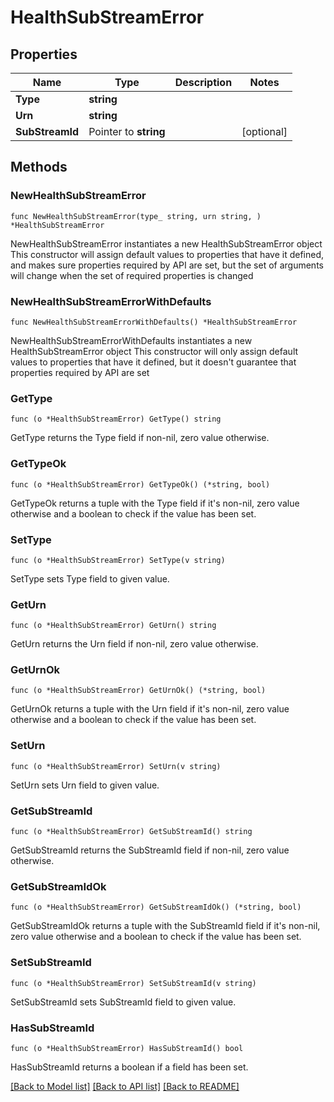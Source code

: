 # HealthSubStreamError

## Properties

Name | Type | Description | Notes
------------ | ------------- | ------------- | -------------
**Type** | **string** |  | 
**Urn** | **string** |  | 
**SubStreamId** | Pointer to **string** |  | [optional] 

## Methods

### NewHealthSubStreamError

`func NewHealthSubStreamError(type_ string, urn string, ) *HealthSubStreamError`

NewHealthSubStreamError instantiates a new HealthSubStreamError object
This constructor will assign default values to properties that have it defined,
and makes sure properties required by API are set, but the set of arguments
will change when the set of required properties is changed

### NewHealthSubStreamErrorWithDefaults

`func NewHealthSubStreamErrorWithDefaults() *HealthSubStreamError`

NewHealthSubStreamErrorWithDefaults instantiates a new HealthSubStreamError object
This constructor will only assign default values to properties that have it defined,
but it doesn't guarantee that properties required by API are set

### GetType

`func (o *HealthSubStreamError) GetType() string`

GetType returns the Type field if non-nil, zero value otherwise.

### GetTypeOk

`func (o *HealthSubStreamError) GetTypeOk() (*string, bool)`

GetTypeOk returns a tuple with the Type field if it's non-nil, zero value otherwise
and a boolean to check if the value has been set.

### SetType

`func (o *HealthSubStreamError) SetType(v string)`

SetType sets Type field to given value.


### GetUrn

`func (o *HealthSubStreamError) GetUrn() string`

GetUrn returns the Urn field if non-nil, zero value otherwise.

### GetUrnOk

`func (o *HealthSubStreamError) GetUrnOk() (*string, bool)`

GetUrnOk returns a tuple with the Urn field if it's non-nil, zero value otherwise
and a boolean to check if the value has been set.

### SetUrn

`func (o *HealthSubStreamError) SetUrn(v string)`

SetUrn sets Urn field to given value.


### GetSubStreamId

`func (o *HealthSubStreamError) GetSubStreamId() string`

GetSubStreamId returns the SubStreamId field if non-nil, zero value otherwise.

### GetSubStreamIdOk

`func (o *HealthSubStreamError) GetSubStreamIdOk() (*string, bool)`

GetSubStreamIdOk returns a tuple with the SubStreamId field if it's non-nil, zero value otherwise
and a boolean to check if the value has been set.

### SetSubStreamId

`func (o *HealthSubStreamError) SetSubStreamId(v string)`

SetSubStreamId sets SubStreamId field to given value.

### HasSubStreamId

`func (o *HealthSubStreamError) HasSubStreamId() bool`

HasSubStreamId returns a boolean if a field has been set.


[[Back to Model list]](../README.md#documentation-for-models) [[Back to API list]](../README.md#documentation-for-api-endpoints) [[Back to README]](../README.md)


